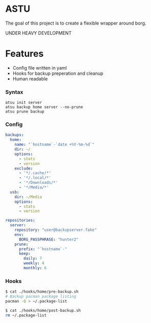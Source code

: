 ASTU
====

The goal of this project is to create a flexible wrapper around borg.  

UNDER HEAVY DEVELOPMENT


# Features
  * Config file written in yaml
  * Hooks for backup preperation and cleanup
  * Human readable


### Syntax
```
atsu init server
atsu backup home server --no-prune
atsu prune backup 
```

### Config
```yaml
backups:
  home:
    name: "`hostname`-`date +%Y-%m-%d`"
    dir: ~/
    options:
      - stats
      - version
    exclude:
      - '*/.cache/*'
      - '*/.local/*'
      - '*/Downloads/*'
      - '*/Media/*'
  usb:
    dir: ~/Media
    options:
      - stats
      - version

repositories:
  server:
    repository: "user@backupserver.fake"
    env:
      BORG_PASSPHRASE: "hunter2"
    prune:
      prefix: "`hostname`-"
      keep:
        daily: 7
        weekly: 4
        monthly: 6

```

### Hooks
```sh
$ cat ./hooks/home/pre-backup.sh
# Backup pacman package listing
pacman -Q > ~/.package-list

$ cat ./hooks/home/post-backup.sh
rm ~/.package-list
```


